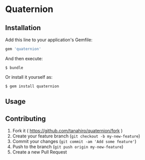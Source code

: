 # Quaternion


## Installation

Add this line to your application's Gemfile:

```ruby
gem 'quaternion'
```

And then execute:

    $ bundle

Or install it yourself as:

    $ gem install quaternion

## Usage

## Contributing

1. Fork it ( https://github.com/tanahiro/quaternion/fork )
2. Create your feature branch (`git checkout -b my-new-feature`)
3. Commit your changes (`git commit -am 'Add some feature'`)
4. Push to the branch (`git push origin my-new-feature`)
5. Create a new Pull Request
